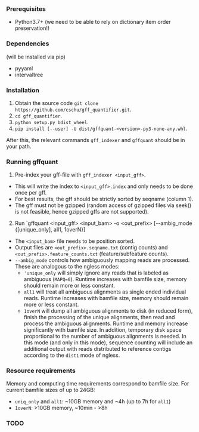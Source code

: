 ### Prerequisites
- Python3.7+ (we need to be able to rely on dictionary item order preservation!)

### Dependencies
(will be installed via pip)
- pyyaml
- intervaltree

### Installation
1. Obtain the source code `git clone https://github.com/cschu/gff_quantifier.git`.
2. `cd gff_quantifier`.
3. `python setup.py bdist_wheel`.
4. `pip install [--user] -U dist/gffquant-<version>-py3-none-any.whl`.

After this, the relevant commands `gff_indexer` and `gffquant` should be in your path.

### Running gffquant
1. Pre-index your gff-file with `gff_indexer <input_gff>`.
  - This will write the index to `<input_gff>.index` and only needs to be done once per gff.
  - For best results, the gff should be strictly sorted by seqname (column 1).
  - The gff must not be gzipped (random access of gzipped files via seek() is not feasible, hence gzipped gffs are not supported).
2. Run `gffquant <input_gff> <input_bam> -o <out_prefix> [--ambig_mode {[unique_only], all1, 1overN}]
  - The `<input_bam>` file needs to be position sorted.
  - Output files are `<out_prefix>.seqname.txt` (contig counts) and `<out_prefix>.feature_counts.txt` (feature/subfeature counts).
  - `--ambig_mode` controls how ambiguously mapping reads are processed. These are analogous to the ngless modes:
      - `'unique_only` will simply ignore any reads that is labeled as ambiguous (`MAPQ=0`). Runtime increases with bamfile size, memory should remain more or less constant.
	  - `all1` will treat all ambiguous alignments as single ended individual reads. Runtime increases with bamfile size, memory should remain more or less constant.
	  - `1overN` will dump all ambiguous alignments to disk (in reduced form), finish the processing of the unique alignments, then read and process the ambiguous alignments. Runtime and memory increase significantly with bamfile size. In addition, temporary disk space proportional to the number of ambiguous alignments is needed. In this mode (and only in this mode), sequence counting will include an additional output with reads distributed to reference contigs according to the `dist1` mode of ngless.
	  
### Resource requirements
Memory and computing time requirements correspond to bamfile size. For current bamfile sizes of up to 24GB:
  - `uniq_only` and `all1`: ~10GB memory and ~4h (up to 7h for `all1`)
  - `1overN`: >10GB memory, ~10min - >8h
  
### TODO
